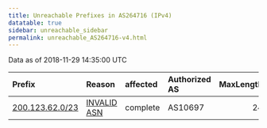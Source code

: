 ```yaml
---
title: Unreachable Prefixes in AS264716 (IPv4)
datatable: true
sidebar: unreachable_sidebar
permalink: unreachable_AS264716-v4.html
---
```


Data as of 2018-11-29 14:35:00 UTC


<div class="datatable-begin"></div>

| Prefix                                                   | Reason                                                                                                  | affected   | Authorized AS   |   MaxLength | Anchor                                         |   unreachable /24s |
|:---------------------------------------------------------|:--------------------------------------------------------------------------------------------------------|:-----------|:----------------|------------:|:-----------------------------------------------|-------------------:|
| [200.123.62.0/23](https://stat.ripe.net/200.123.62.0/23) | [INVALID ASN](https://rpki-validator.ripe.net/announcement-preview?asn=AS264716&prefix=200.123.62.0/23) | complete   | AS10697         |          24 | [LACNIC](unreachable_LACNIC_RPKI_Root-v4.html) |                  2 |

<div class="datatable-end"></div>